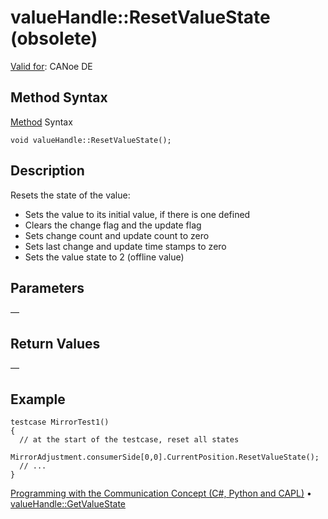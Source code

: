 # valueHandle::ResetValueState (obsolete)

[Valid for](../../../Shared/FeatureAvailability.md): CANoe DE

## Method Syntax

[Method](../../../Shared/CAPL/General/ClassesAndObjects.md) Syntax

```
void valueHandle::ResetValueState();
```

## Description

Resets the state of the value:

- Sets the value to its initial value, if there is one defined
- Clears the change flag and the update flag
- Sets change count and update count to zero
- Sets last change and update time stamps to zero
- Sets the value state to 2 (offline value)

## Parameters

—

## Return Values

—

## Example

```plaintext
testcase MirrorTest1()
{
  // at the start of the testcase, reset all states
  MirrorAdjustment.consumerSide[0,0].CurrentPosition.ResetValueState();
  // ...
}
```

[Programming with the Communication Concept (C#, Python and CAPL)](../../../CANoeCANalyzer/CommunicationConcept/Programming/CCP.md) • [valueHandle::GetValueState](CAPLfunctionValueGetValueState.md)
